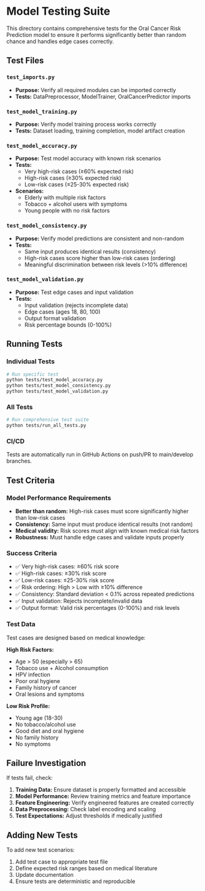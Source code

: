 # Model Testing Suite

This directory contains comprehensive tests for the Oral Cancer Risk Prediction model to ensure it performs significantly better than random chance and handles edge cases correctly.

## Test Files

### `test_imports.py`
- **Purpose:** Verify all required modules can be imported correctly
- **Tests:** DataPreprocessor, ModelTrainer, OralCancerPredictor imports

### `test_model_training.py`
- **Purpose:** Verify model training process works correctly
- **Tests:** Dataset loading, training completion, model artifact creation

### `test_model_accuracy.py`
- **Purpose:** Test model accuracy with known risk scenarios
- **Tests:** 
  - Very high-risk cases (≥60% expected risk)
  - High-risk cases (≥30% expected risk)  
  - Low-risk cases (≤25-30% expected risk)
- **Scenarios:**
  - Elderly with multiple risk factors
  - Tobacco + alcohol users with symptoms
  - Young people with no risk factors

### `test_model_consistency.py`
- **Purpose:** Verify model predictions are consistent and non-random
- **Tests:**
  - Same input produces identical results (consistency)
  - High-risk cases score higher than low-risk cases (ordering)
  - Meaningful discrimination between risk levels (>10% difference)

### `test_model_validation.py`
- **Purpose:** Test edge cases and input validation
- **Tests:**
  - Input validation (rejects incomplete data)
  - Edge cases (ages 18, 80, 100)
  - Output format validation
  - Risk percentage bounds (0-100%)

## Running Tests

### Individual Tests
```bash
# Run specific test
python tests/test_model_accuracy.py
python tests/test_model_consistency.py
python tests/test_model_validation.py
```

### All Tests
```bash
# Run comprehensive test suite
python tests/run_all_tests.py
```

### CI/CD
Tests are automatically run in GitHub Actions on push/PR to main/develop branches.

## Test Criteria

### Model Performance Requirements
- **Better than random:** High-risk cases must score significantly higher than low-risk cases
- **Consistency:** Same input must produce identical results (not random)
- **Medical validity:** Risk scores must align with known medical risk factors
- **Robustness:** Must handle edge cases and validate inputs properly

### Success Criteria
- ✅ Very high-risk cases: ≥60% risk score
- ✅ High-risk cases: ≥30% risk score  
- ✅ Low-risk cases: ≤25-30% risk score
- ✅ Risk ordering: High > Low with ≥10% difference
- ✅ Consistency: Standard deviation < 0.1% across repeated predictions
- ✅ Input validation: Rejects incomplete/invalid data
- ✅ Output format: Valid risk percentages (0-100%) and risk levels

### Test Data
Test cases are designed based on medical knowledge:

**High Risk Factors:**
- Age > 50 (especially > 65)
- Tobacco use + Alcohol consumption
- HPV infection
- Poor oral hygiene  
- Family history of cancer
- Oral lesions and symptoms

**Low Risk Profile:**
- Young age (18-30)
- No tobacco/alcohol use
- Good diet and oral hygiene
- No family history
- No symptoms

## Failure Investigation

If tests fail, check:

1. **Training Data:** Ensure dataset is properly formatted and accessible
2. **Model Performance:** Review training metrics and feature importance
3. **Feature Engineering:** Verify engineered features are created correctly
4. **Data Preprocessing:** Check label encoding and scaling
5. **Test Expectations:** Adjust thresholds if medically justified

## Adding New Tests

To add new test scenarios:

1. Add test case to appropriate test file
2. Define expected risk ranges based on medical literature
3. Update documentation
4. Ensure tests are deterministic and reproducible 